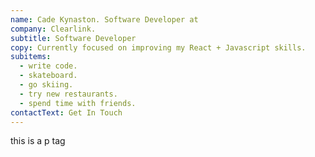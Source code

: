 ```yaml
---
name: Cade Kynaston. Software Developer at
company: Clearlink.
subtitle: Software Developer
copy: Currently focused on improving my React + Javascript skills.
subitems:
  - write code.
  - skateboard.
  - go skiing.
  - try new restaurants.
  - spend time with friends.
contactText: Get In Touch
---
```

this is a p tag
